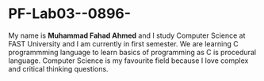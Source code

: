 # PF-Lab03--0896-

My name is **Muhammad Fahad Ahmed**
and I study Computer Science at FAST University and I am currently in first semester.
We are learning C programmming language to learn basics of programming as C is procedural language.
Computer Science is my favourite field because I love complex and critical thinking questions.
